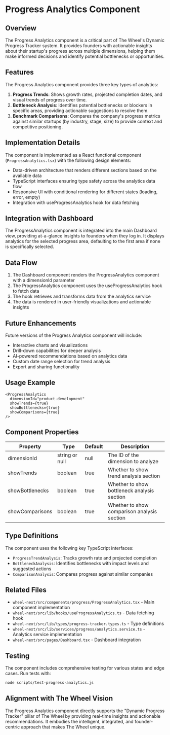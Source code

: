 # Progress Analytics Component

## Overview

The Progress Analytics component is a critical part of The Wheel's Dynamic Progress Tracker system. It provides founders with actionable insights about their startup's progress across multiple dimensions, helping them make informed decisions and identify potential bottlenecks or opportunities.

## Features

The Progress Analytics component provides three key types of analytics:

1. **Progress Trends**: Shows growth rates, projected completion dates, and visual trends of progress over time.
2. **Bottleneck Analysis**: Identifies potential bottlenecks or blockers in specific areas, providing actionable suggestions to resolve them.
3. **Benchmark Comparisons**: Compares the company's progress metrics against similar startups (by industry, stage, size) to provide context and competitive positioning.

## Implementation Details

The component is implemented as a React functional component (`ProgressAnalytics.tsx`) with the following design elements:

- Data-driven architecture that renders different sections based on the available data
- TypeScript interfaces ensuring type safety across the analytics data flow
- Responsive UI with conditional rendering for different states (loading, error, empty)
- Integration with useProgressAnalytics hook for data fetching

## Integration with Dashboard

The ProgressAnalytics component is integrated into the main Dashboard view, providing at-a-glance insights to founders when they log in. It displays analytics for the selected progress area, defaulting to the first area if none is specifically selected.

## Data Flow

1. The Dashboard component renders the ProgressAnalytics component with a dimensionId parameter
2. The ProgressAnalytics component uses the useProgressAnalytics hook to fetch data
3. The hook retrieves and transforms data from the analytics service
4. The data is rendered in user-friendly visualizations and actionable insights

## Future Enhancements

Future versions of the Progress Analytics component will include:

- Interactive charts and visualizations
- Drill-down capabilities for deeper analysis
- AI-powered recommendations based on analytics data
- Custom date range selection for trend analysis
- Export and sharing functionality

## Usage Example

```tsx
<ProgressAnalytics 
  dimensionId="product-development" 
  showTrends={true}
  showBottlenecks={true}
  showComparisons={true} 
/>
```

## Component Properties

| Property | Type | Default | Description |
|----------|------|---------|-------------|
| dimensionId | string or null | null | The ID of the dimension to analyze |
| showTrends | boolean | true | Whether to show trend analysis section |
| showBottlenecks | boolean | true | Whether to show bottleneck analysis section |
| showComparisons | boolean | true | Whether to show comparison analysis section |

## Type Definitions

The component uses the following key TypeScript interfaces:

- `ProgressTrendAnalysis`: Tracks growth rate and projected completion
- `BottleneckAnalysis`: Identifies bottlenecks with impact levels and suggested actions
- `ComparisonAnalysis`: Compares progress against similar companies

## Related Files

- `wheel-next/src/components/progress/ProgressAnalytics.tsx` - Main component implementation
- `wheel-next/src/lib/hooks/useProgressAnalytics.ts` - Data fetching hook
- `wheel-next/src/lib/types/progress-tracker.types.ts` - Type definitions
- `wheel-next/src/lib/services/progress/analytics.service.ts` - Analytics service implementation
- `wheel-next/src/pages/Dashboard.tsx` - Dashboard integration

## Testing

The component includes comprehensive testing for various states and edge cases. Run tests with:

```bash
node scripts/test-progress-analytics.js
```

## Alignment with The Wheel Vision

The Progress Analytics component directly supports the "Dynamic Progress Tracker" pillar of The Wheel by providing real-time insights and actionable recommendations. It embodies the intelligent, integrated, and founder-centric approach that makes The Wheel unique.
